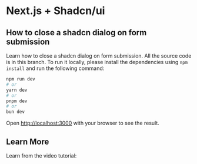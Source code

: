 # Next.js + Shadcn/ui

## How to close a shadcn dialog on form submission
Learn how to close a shadcn dialog on form submission. All the source code is in this branch. To run it locally, please install the dependencies using `npm install` and run the following command:

```bash
npm run dev
# or
yarn dev
# or
pnpm dev
# or
bun dev
```

Open [http://localhost:3000](http://localhost:3000) with your browser to see the result.


## Learn More

Learn from the video tutorial:
